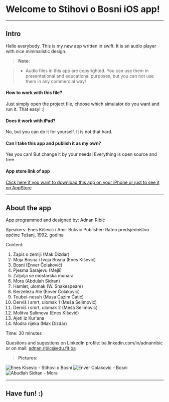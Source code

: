 Welcome to Stihovi o Bosni iOS app!
===================

----------


Intro
-------------

Hello everybody. This is my new app written in swift. It is an audio player with nice minimalistic design. 

> **Note:**

> - Audio files in this app are copyrighted. You can use them in presentational and educational purposes, but you can not use them in any commercial way!


#### <i class="icon-file"></i> How to work with this file?

Just simply open the project file, choose which simulator do you want and run it. That easy! :)

#### <i class="icon-folder-open"></i> Does it work with iPad?

No, but you can do it for yourself. It is not that hard.

#### <i class="icon-pencil"></i> Can I take this app and publish it as my own?

Yes you can! But change it by your needs! Everything is open source and free. 

#### <i class="icon-trash"></i> App store link of app

[Click here if you want to download this app on your iPhone or just to see it on AppStore](https://itunes.apple.com/us/app/stihovi-o-bosni/id1052746013?mt=8)



----------


About the app
-------------------

App programmed and designed by: Adnan Ribić

Speakers: Enes Kišević i Amir Bukvić
Publisher: Ratno predsjedništvo općine Tešanj, 1992. godina

Content:
1. Zapis o zemlji (Mak Dizdar)
2. Moja Bosna i tvoja Bosna (Enes Kišević)
3. Bosni (Enver Čolaković)
4. Pjesma Sarajevu (Mejli)
5. Zaljulja se mostarska munara
6. Mora (Abdulah Sidran)
7. Hamlet, ulomak (W. Shakespeare)
8. Đerzelezu Ale (Enver Čolaković)
9. Teubei-nesuh (Musa Ćazim Ćatić)
10. Derviš i smrt, ulomak 1 (Meša Selimović)
11. Derviš i smrt, ulomak 2 (Meša Selimović)
12. Molitva Salimova (Enes Kišević)
13. Ajeti iz Kur'ana
14. Modra rijeka (Mak Dizdar)

Time: 30 minutes

Questions and sugestions on LinkedIn profile: ba.linkedin.com/in/adnanribic or on mail: adnan.ribic@edu.fit.ba

> **Pictures:**

![Enes Kisevic - Stihovi o Bosni](http://a4.mzstatic.com/us/r30/Purple69/v4/69/19/bd/6919bd51-559f-bff4-bf0f-9a606367910e/screen322x572.jpeg)
![Enver Colakovic - Bosni](http://a5.mzstatic.com/us/r30/Purple69/v4/b1/cb/32/b1cb3293-7294-0eaa-d6d9-4a2061f17eca/screen322x572.jpeg)
![Abudlah Sidran - Mora](http://a5.mzstatic.com/us/r30/Purple69/v4/ab/14/6e/ab146e2e-6c52-6170-5bbd-bec59367d5eb/screen322x572.jpeg)



----------


Have fun! :)
-------------